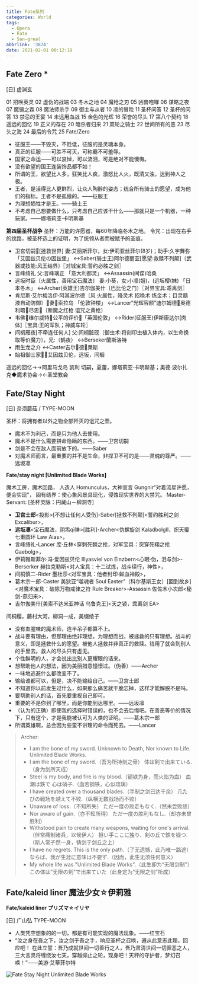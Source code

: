 ```yaml
---
title: Fate系列
categories: World
tags:
  - Opera
  - Fate
  - San-greal
abbrlink: '3874'
date: 2021-02-01 00:12:19
---
```


## Fate Zero *

[日] 虚渊玄

01 招唤英灵 02 虚伪的战端 03 冬木之地 04 魔枪之刃 05 凶兽咆哮
06 谋略之夜 07 魔镜之森 08 魔法师杀手 09 御主与从者 10 凛的冒险
11 圣杯问答 12 圣杯的问答 13 禁忌的王宴 14 未远用血战 15 金色的光辉
16 荣誉的尽头 17 第八个契约 18 遥远的回忆 19 正义的存在 20 暗杀者归来
21 双轮之骑士 22 世间所有的恶 23 尽头之海 24 最后的令咒 25 Fate/Zero

- 征服王——不毁灭，不贬低，征服的是灵魂本身。
- 真正的征服——可胜不可灭，可称霸不可羞辱。
- 国家之命运——可以哀悼，可以流泪，可是绝对不能懊悔。
- 没有欲望的国王连装饰品都不如！
- 所谓的王，欲望比人多，狂笑比人疯，激怒比人火，既清又浊，达到神人之极。
- 王者，是活得比人更鲜烈，让众人陶醉的姿态；统合所有骑士的愿望，成为他们的指标。王者不是孤傲的。——征服王
- 为理想牺牲才是王。——骑士王
- 不考虑自己想要做什么，只考虑自己应该干什么——那就只是一个机器，一种玩家。——娜塔莉亚·卡明斯基

**第四届圣杯战争**
圣杯：万能的许愿器，每60年降临冬木之地。
令咒：出现在右手的纹路，被圣杯选上的证明，为了统领从者而被赋予的圣痕。

- 卫宫切嗣[拯救世界] 妻:艾丽斯菲尔，女:伊莉亚丝菲尔(8岁)；助手:久宇舞弥 「艾因兹贝伦の因兹堡」
  ↔Saber(骑士王)阿尔德丽亚[愿望:救赎不列颠]〔武器或技能:风王结界〕〖对城宝具:誓约必胜之剑〗
- 言峰绮礼 父:言峰璃正 「意大利都灵」
  ↔Assassin(间谍)哈桑
- 远坂时臣〔火属性，善用宝石魔法〕 妻:小葵，女:小凛(姐)，(远坂樱(妹) 「日本冬木」
  ↔Archer(英雄王)吉尔伽美什〔巴比伦之门〕〖对界宝具:乖离剑〗
- 肯尼斯·艾尔梅洛伊·阿其波尔德〔风 火属性，降灵术 招唤术 炼金术；目灵髓液自动防御〕妻索拉乌 「伦敦钟楼」
  ↔Lancer“光辉容颜”迪尔姆德奥德利暗尽忠〔断魔之红枪 诅咒之黄枪〕
- 韦佛维尔威特公平的评价「英国伦敦」
  ↔Rider(征服王)伊斯康达尔[肉体]〖宝具:王的军队；神威车轮〗
- 间榈雁夜[不牵连任何人] 父:间榈脏砚〔御虫术:将刻印虫植入体内，以生命换取等价魔力〕，兄:（鹤夜）
  ↔Berseker蘭斯洛特
- 雨生龙之介
  ↔Caster吉尔德莱斯
- 始祖御三家：艾因兹贝伦，远坂，间榈

遥远的回忆→→阿里马戈岛 凯利 切嗣，夏蕾，娜塔莉亚·卡明斯基；奥德·波尔扎克◆魔术协会→←圣堂教会

## Fate/Stay Night 

[日] 奈须蘑菇 / TYPE-MOON

圣杯：将拥有者以外之物全部歼灭的诅咒之壶。

- 魔术不为利己，而是只为他人去使用。
- 魔术不是什么需要拼命隐瞒的东西。——卫宫切嗣
- 剑是不会在敌人面前放下的。——Saber
- 对魔术师而言，最重要的并不是生命，非捍卫不可的是——灵魂的尊严。——远坂凛

**Fate/stay night [Unlimited Blade Works]**

魔术工房，魔术回路，
人造人 Homunculus，大神宣言 Gungnir“对着流星许愿，便会实现”，
固有结界：使心象风景具现化，侵蚀现实世界的大禁咒。
Master-Servant: [圣杯灵脉：円藏山－柳洞寺]

- **卫宫士郎**<投影>[不想让任何人受伤]-Saber[拯救不列颠]<誓约胜利之剑 Excalibur>，
- **远坂凛**<宝石魔法，阴炁qì弹>[胜利]-Archer<伪螺旋剑 KaladbolgⅡ，炽天覆七重圆环 Law Aias>，
- 言峰绮礼-Lancer 库·丘林<穿刺死棘之抢，对军宝具：突穿死翔之抢 Gaebolg>，
- 伊莉雅斯菲尔·冯·爱因兹贝伦 Illyasviel von Einzbern<心眼·伪，泪与剑>-Berserker 赫拉克勒斯<对人宝具：十二试炼，战斗续行，神性>，
- 间桐慎二-Rider 墨杜莎<对军宝具：他者封印·鲜血神殿>，
- 葛木宗一郎-Caster 美狄亚“噬魂者 Soul Easter”（科尔基斯王女）[回到故乡]<对魔术宝具：破除万物戒律之符 Rule Breaker>-Assassin 佐佐木小次郎<秘剑-燕归来>，
- 吉尔伽美什[美索不达米亚神话 乌鲁克王]<天之锁，乖离剑 EA>

间桐樱，藤村大河，柳洞一成，美缀绫子

- 没有血腥味的魔术师，连半吊子都算不上。
- 战斗要有理由，但那理由绝非理想。为理想而战，被拯救的只有理想。战斗的意义，即是拯救什么的愿望。被他人拯救并非真正的救赎。钱用了就会到别人的手里去。救人的尽头只有虚无。
- 个性鲜明的人，才会说出比别人更耀眼的话来。
- 想帮助他人的想法，因为美丽措意憧憬过。（伪善）——Archer
- 一味地逃避什么都改变不了。
- 输给谁都可以，但是，决不能输给自己。——卫宫士郎
- 不知道你以前发生过什么，如果那么痛苦就干脆忘掉，这样才能解脱不是吗。
- 要帮助别人的话，首先要重视自己即可。
- 重要的不是你到了哪里，而是你能到达哪里。——远坂凛
- （认为的正确）即使我的选择时错误的，也不会去后悔吧。在善恶等价的情况下，只有这个，才是我能被认可为人类的证明。——葛木宗一郎
- 所谓英雄啊，总会因为些蛮不讲理的命令而死去。——Lancer

> Archer: 
> - I am the bone of my sword. Unknown to Death, Nor known to Life. Unlimited Blade Works.
> - I am the bone of my sword.（吾为所持剑之骨）
>   体は剣で出来ている.（身为剑所天成）
> - Steel is my body, and fire is my blood.（钢铁为身，而火焰为血）
>   血潮は鉄で 心は硝子.（血若钢铁，心似琉璃）
> - I have created over a thousand blades.（手制之剑已达千余）
>   几たびの戦场を越えて不败.（纵横无数战场而不败）
> - Unaware of loss.（不知所失）
>   ただ一度の败走もなく.（然未尝败绩）
> - Nor aware of gain.（亦不知所得）
>   ただ一度の胜利もなし.（却亦未曾胜利）
> - Withstood pain to create many weapons, waiting for one's arrival.（伴常痛制诸兵，以候伊人）
>   担い手ここに独り、剣の丘で鉄を锻つ.（斯人常孑然一身，铸剑于剑丘之上）
> - I have no regrets. This is the only path.（了无遗憾，此乃唯一路途）
>   ならば、我が生涯に意味は不要ず.（因而，此生无须任何意义）
> - My whole life was "Unlimited Blade Works".（此生即为“无限剑制”）
>   この体は”无限の剣”で出来ていた（此身定为“无限之剑”所成）

## Fate/kaleid liner 魔法少女☆伊莉雅

**Fate/kaleid liner プリズマ☆イリヤ**

[日] 广山弘 TYPE-MOON

- 人类凭空想象的的一切，都是有可能实现的魔法现象。——红宝石
- “汝之身在吾之下，汝之剑于吾之手，响应圣杯之召唤，遵从此意志此理，回应吧！
  在此立誓：吾乃成就世间一切善行之人，吾乃肃清世间一切罪恶之人，
  三大言灵将缠绕汝七天，穿越抑止之轮，现身吧！天秤的守护者，梦幻召唤！”——美游·艾蒂菲尔特

![Fate Stay Night Unlimited Blade Works](https://cdn.jsdelivr.net/gh/sstian/images/blogimg/fate_stay_night_unlimited_blade_works.jpg)
